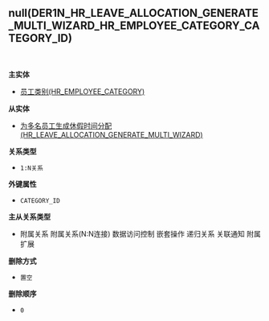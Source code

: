 ## null(DER1N_HR_LEAVE_ALLOCATION_GENERATE_MULTI_WIZARD_HR_EMPLOYEE_CATEGORY_CATEGORY_ID) <!-- {docsify-ignore-all} -->



<br>
<p class="panel-title"><b>主实体</b></p>

* [员工类别(HR_EMPLOYEE_CATEGORY)](module/hr/hr_employee_category)

<p class="panel-title"><b>从实体</b></p>

* [为多名员工生成休假时间分配(HR_LEAVE_ALLOCATION_GENERATE_MULTI_WIZARD)](module/hr/hr_leave_allocation_generate_multi_wizard)

<p class="panel-title"><b>关系类型</b></p>

* `1:N关系`

<p class="panel-title"><b>外键属性</b></p>

* `CATEGORY_ID`

<p class="panel-title"><b>主从关系类型</b></p>

* <i class="fa fa-square"/></i> 附属关系 <i class="fa fa-square"/></i> 附属关系(N:N连接) <i class="fa fa-square"/></i> 数据访问控制 <i class="fa fa-square"/></i> 嵌套操作 <i class="fa fa-square"/></i> 递归关系 <i class="fa fa-square"/></i> 关联通知 <i class="fa fa-square"/></i> 附属扩展

<p class="panel-title"><b>删除方式</b></p>

* `置空`

<p class="panel-title"><b>删除顺序</b></p>

* `0`
